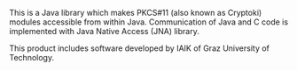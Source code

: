 This is a Java library which makes PKCS#11 (also known as Cryptoki) modules accessible from within Java.
Communication of Java and C code is implemented with Java Native Access (JNA) library.

This product includes software developed by IAIK of Graz University of Technology.
